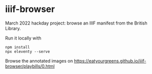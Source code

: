# iiif-browser
March 2022 hackday project: browse an IIIF manifest from the British Library.

Run it locally with
```
npm install
npx eleventy --serve
```

Browse the annotated images on
https://eatyourgreens.github.io/iiif-browser/playbills/0.html